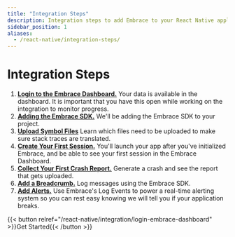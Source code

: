 ```yaml
---
title: "Integration Steps"
description: Integration steps to add Embrace to your React Native application
sidebar_position: 1
aliases:
  - /react-native/integration-steps/
---
```


# Integration Steps

1. [**Login to the Embrace Dashboard.**](/react-native/integration/login-embrace-dashboard) Your data is available in the dashboard. It is important that you have this open while working on the integration to monitor progress.
1. [**Adding the Embrace SDK.**](/react-native/integration/add-embrace-sdk) We'll be adding the Embrace SDK to your project.
1. [**Upload Symbol Files**](/react-native/integration/upload-symbol-files) Learn which files need to be uploaded to make sure stack traces are translated.
1. [**Create Your First Session.**](/react-native/integration/session-reporting) You'll launch your app after you've
   initialized Embrace, and be able to see your first session in the Embrace
   Dashboard.
1. [**Collect Your First Crash Report.**](/react-native/integration/crash-reporting) Generate a crash and see the report that
   gets uploaded.
1. [**Add a Breadcrumb.**](/react-native/integration/breadcrumbs) Log messages using the Embrace SDK.
1. [**Add Alerts.**](/react-native/integration/log-message-api) Use Embrace's Log Events to power a real-time alerting system so you can rest easy knowing we will tell you if your application breaks.

{{< button relref="/react-native/integration/login-embrace-dashboard" >}}Get Started{{< /button >}}
